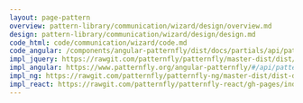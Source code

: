 ```yaml
---
layout: page-pattern
overview: pattern-library/communication/wizard/design/overview.md
design: pattern-library/communication/wizard/design/design.md
code_html: code/communication/wizard/code.md
code_angular: /components/angular-patternfly/dist/docs/partials/api/patternfly.wizard.component.pfWizard.html
impl_jquery: https://rawgit.com/patternfly/patternfly/master-dist/dist/tests/wizard.html
impl_angular: https://www.patternfly.org/angular-patternfly/#/api/patternfly.wizard.component:pfWizard
impl_ng: https://rawgit.com/patternfly/patternfly-ng/master-dist/dist-demo/index.html#/wizard
impl_react: https://rawgit.com/patternfly/patternfly-react/gh-pages/index.html?selectedKind=Wizard&selectedStory=Modal%20wizard
---
```

